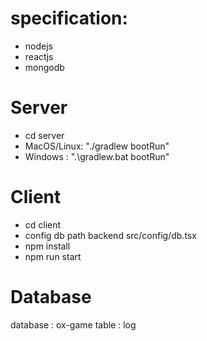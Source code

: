 # specification:
- nodejs
- reactjs
- mongodb 

# Server
- cd server
- MacOS/Linux:  "./gradlew bootRun"
- Windows : ".\gradlew.bat bootRun"

# Client
- cd client
- config db path backend src/config/db.tsx
- npm install
- npm run start

# Database
database  : ox-game 
table : log
